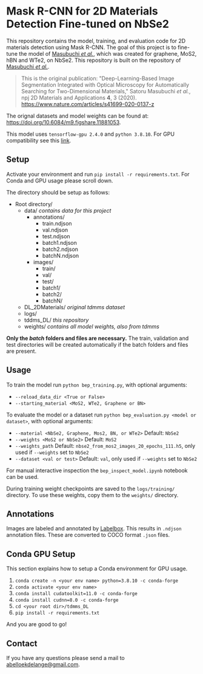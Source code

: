 
# Mask R-CNN for 2D Materials Detection Fine-tuned on NbSe2

This repository contains the model, training, and evaluation code for 2D materials detection using Mask R-CNN. The goal of this project is to fine-tune the model of [Masubuchi *et al.*](https://www.nature.com/articles/s41699-020-0137-z), which was created for graphene, MoS2, hBN and WTe2, on NbSe2. This repository is built on the repository of [Masubuchi *et al.*](https://github.com/tdmms/tdmms_DL).


>This is the original publication:
"Deep-Learning-Based Image Segmentation Integrated with Optical Microscopy for Automatically Searching for Two-Dimensional Materials," Satoru Masubuchi *et al.*, npj 2D Materials and Applications **4**, 3 (2020). https://www.nature.com/articles/s41699-020-0137-z

The orignal datasets and model weights can be found at: https://doi.org/10.6084/m9.figshare.11881053.

This model uses `tensorflow-gpu 2.4.0`  and `python 3.8.10`. For GPU compatibility see this [link](https://www.tensorflow.org/install/source#gpu).

## Setup
Activate your environment and run `pip install -r requirements.txt`. For Conda and GPU usage please scroll down.

The directory should be setup as follows:

 - Root directory/
	 - data/ *contains data for this project*
		 - annotations/
			 - train.ndjson
			 - val.ndjson
			 - test.ndjson
			 - batch1.ndjson
			 - batch2.ndjson
			 - batchN.ndjson
		 - images/
			 - train/
			 - val/
			 - test/
			 - batch1/
			 - batch2/
			 - batchN/
	 - DL_2DMaterials/ *original tdmms dataset*
	 - logs/
	 - tddms_DL/ *this repository*
	 - weights/ *contains all model weights, also from tdmms*

**Only the *batch* folders and files are necessary.** The train, validation and test directories will be created automatically if the batch folders and files are present.

## Usage
To train the model run `python bep_training.py`, with optional arguments:
 - `--reload_data_dir <True or False>`
 - `--starting_material <MoS2, WTe2, Graphene or BN>`

To evaluate the model or a dataset run `python bep_evaluation.py <model or dataset>`, with optional arguments:
- `--material <NbSe2, Graphene, Mos2, BN, or WTe2>` Default: `NbSe2`
- `--weights <MoS2 or NbSe2>` Default: `MoS2`
- `--weights_path` Default: `nbse2_from_mos2_images_20_epochs_111.h5`, only used if `--weights` set to `NbSe2`
- `--dataset <val or test>` Default: `val`, only used if `--weights` set to `NbSe2`

For manual interactive inspection the `bep_inspect_model.ipynb` notebook can be used.

During training weight checkpoints are saved to the `logs/training/` directory. To use these weights, copy them to the `weights/` directory.

## Annotations
Images are labeled and annotated by [Labelbox](https://labelbox.com/). This results in `.ndjson` annotation files. These are converted to COCO format `.json` files.

## Conda GPU Setup
This section explains how to setup a Conda environment for GPU usage.

1. `conda create -n <your env name> python=3.8.10 -c conda-forge`
2. `conda activate <your env name>`
3. `conda install cudatoolkit=11.0 -c conda-forge`
4. `conda install cudnn=8.0 -c conda-forge`
5. `cd <your root dir>/tdmms_DL`
6. `pip install -r requirements.txt`

And you are good to go!

## Contact
If you have any questions please send a mail to abelloekdelange@gmail.com.